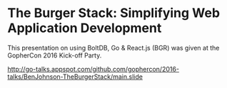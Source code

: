 The Burger Stack: Simplifying Web Application Development
================

This presentation on using BoltDB, Go & React.js (BGR) was given at the
GopherCon 2016 Kick-off Party.

http://go-talks.appspot.com/github.com/gophercon/2016-talks/BenJohnson-TheBurgerStack/main.slide

